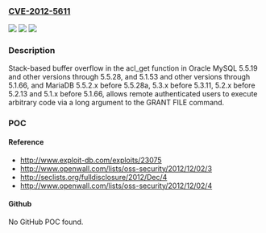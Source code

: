 ### [CVE-2012-5611](https://cve.mitre.org/cgi-bin/cvename.cgi?name=CVE-2012-5611)
![](https://img.shields.io/static/v1?label=Product&message=n%2Fa&color=blue)
![](https://img.shields.io/static/v1?label=Version&message=n%2Fa&color=blue)
![](https://img.shields.io/static/v1?label=Vulnerability&message=n%2Fa&color=brighgreen)

### Description

Stack-based buffer overflow in the acl_get function in Oracle MySQL 5.5.19 and other versions through 5.5.28, and 5.1.53 and other versions through 5.1.66, and MariaDB 5.5.2.x before 5.5.28a, 5.3.x before 5.3.11, 5.2.x before 5.2.13 and 5.1.x before 5.1.66, allows remote authenticated users to execute arbitrary code via a long argument to the GRANT FILE command.

### POC

#### Reference
- http://www.exploit-db.com/exploits/23075
- http://www.openwall.com/lists/oss-security/2012/12/02/3
- http://seclists.org/fulldisclosure/2012/Dec/4
- http://www.openwall.com/lists/oss-security/2012/12/02/4

#### Github
No GitHub POC found.

